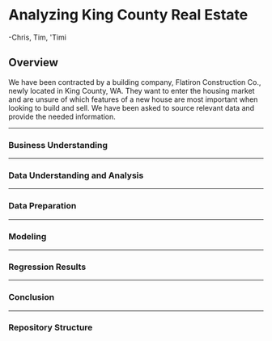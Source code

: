 # Analyzing King County Real Estate

-Chris, Tim, 'Timi

## Overview


We have been contracted by a building company, Flatiron Construction Co., newly located in King County, WA. They want to enter the housing market and are unsure of which features of a new house are most important when looking to build and sell. We have been asked to source relevant data and provide the needed information.

---

### **Business Understanding**


---

### **Data Understanding and Analysis**


---

### **Data Preparation**

---

### **Modeling**

---

### **Regression Results**

---

### **Conclusion**


---

### **Repository Structure**
